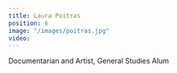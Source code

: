 ```yaml
---
title: Laura Poitras
position: 6
image: "/images/poitras.jpg"
video: 
---
```


Documentarian and Artist, General Studies Alum

